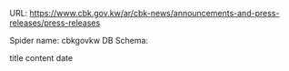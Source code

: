 URL: https://www.cbk.gov.kw/ar/cbk-news/announcements-and-press-releases/press-releases

Spider name: cbkgovkw
DB Schema:

title
content
date